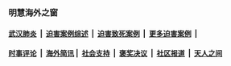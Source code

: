 
### 明慧海外之窗

####  [武汉肺炎](indexes/365.md?t=05241802) &nbsp;|&nbsp;  [迫害案例综述](indexes/328.md?t=05241802) &nbsp;|&nbsp; [迫害致死案例](indexes/277.md?t=05241802)  &nbsp;|&nbsp; [更多迫害案例](indexes/81.md?t=05241802)  &nbsp;|&nbsp; 
####  [时事评论](indexes/19.md?t=05241802) &nbsp;|&nbsp; [海外简讯](indexes/245.md?t=05241802)&nbsp;|&nbsp;  [社会支持](indexes/140.md?t=05241802) &nbsp;|&nbsp; [褒奖决议](indexes/282.md?t=05241802) &nbsp;|&nbsp; [社区报道](indexes/91.md?t=05241802)  &nbsp;|&nbsp; [天人之间](indexes/78.md?t=05241802) 

